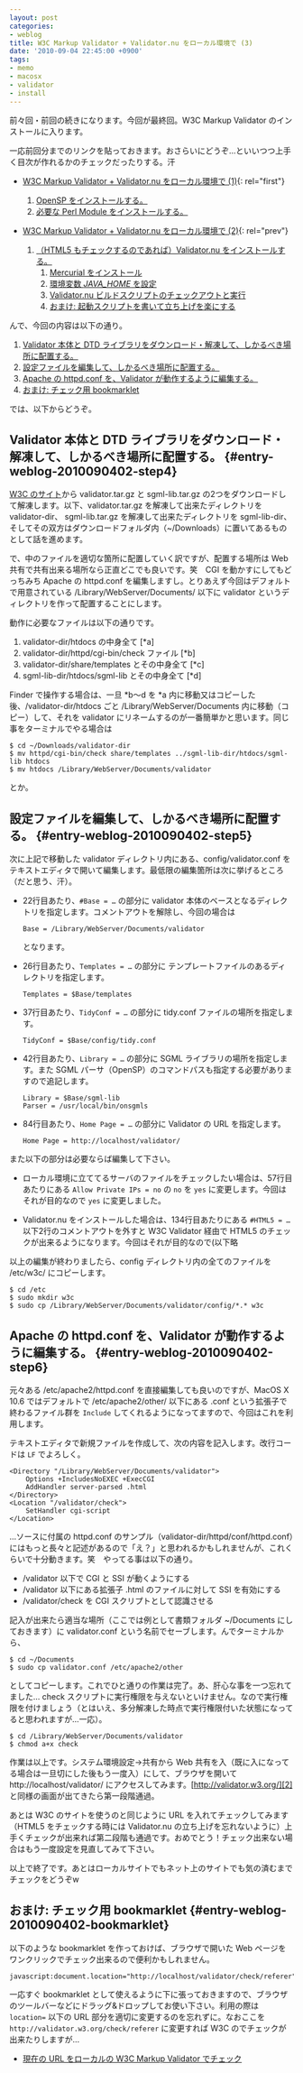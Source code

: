 ```yaml
---
layout: post
categories:
- weblog
title: W3C Markup Validator + Validator.nu をローカル環境で (3)
date: '2010-09-04 22:45:00 +0900'
tags:
- memo
- macosx
- validator
- install
---
```

前々回・前回の続きになります。今回が最終回。W3C Markup Validator のインストールに入ります。

一応前回分までのリンクを貼っておきます。おさらいにどうぞ…といいつつ上手く目次が作れるかのチェックだったりする。汗

* [W3C Markup Validator + Validator.nu をローカル環境で (1)](/weblog/2010083001/){: rel="first"}
  1.  [OpenSP をインストールする。](/weblog/2010083001/#entry-weblog-2010083001-step1)
  2.  [必要な Perl Module をインストールする。](/weblog/2010083001/#entry-weblog-2010083001-step2)

* [W3C Markup Validator + Validator.nu をローカル環境で (2)](/weblog/2010090401/){: rel="prev"}
  1.  [（HTML5 もチェックするのであれば）Validator.nu をインストールする。](/weblog/2010090401/#entry-weblog-2010090401-step3)
      1.  [Mercurial をインストール](/weblog/2010090401/#entry-weblog-2010090401-step3-1)
      2.  [環境変数 <var>JAVA_HOME</var> を設定](/weblog/2010090401/#entry-weblog-2010090401-step3-2)
      3.  [Validator.nu ビルドスクリプトのチェックアウトと実行](/weblog/2010090401/#entry-weblog-2010090401-step3-3)
      4.  [おまけ: 起動スクリプトを書いて立ち上げを楽にする](/weblog/2010090401/#entry-weblog-2010090401-step3-ex)

んで、今回の内容は以下の通り。

1.  [Validator 本体と DTD ライブラリをダウンロード・解凍して、しかるべき場所に配置する。](/weblog/2010090402/#entry-weblog-2010090402-step4)
2.  [設定ファイルを編集して、しかるべき場所に配置する。](/weblog/2010090402/#entry-weblog-2010090402-step5)
3.  [Apache の httpd.conf を、Validator が動作するように編集する。](/weblog/2010090402/#entry-weblog-2010090402-step6)
4.  [おまけ: チェック用 bookmarklet](/weblog/2010090402/#entry-weblog-2010090402-bookmarklet)

では、以下からどうぞ。

<!-- more -->

## Validator 本体と DTD ライブラリをダウンロード・解凍して、しかるべき場所に配置する。   {#entry-weblog-2010090402-step4}

[W3C のサイト][1]から validator.tar.gz と sgml-lib.tar.gz の2つをダウンロードして解凍します。以下、validator.tar.gz を解凍して出来たディレクトリを validator-dir、 sgml-lib.tar.gz を解凍して出来たディレクトリを sgml-lib-dir、そしてその双方はダウンロードフォルダ内（~/Downloads）に置いてあるものとして話を進めます。

で、中のファイルを適切な箇所に配置していく訳ですが、配置する場所は Web 共有で共有出来る場所なら正直どこでも良いです。笑　CGI を動かすにしてもどっちみち Apache の httpd.conf を編集しますし。とりあえず今回はデフォルトで用意されている /Library/WebServer/Documents/ 以下に validator というディレクトリを作って配置することにします。

動作に必要なファイルは以下の通りです。

1.  validator-dir/htdocs の中身全て \[\*a\]
2.  validator-dir/httpd/cgi-bin/check ファイル \[\*b\]
3.  validator-dir/share/templates とその中身全て \[\*c\]
4.  sgml-lib-dir/htdocs/sgml-lib とその中身全て \[\*d\]

Finder で操作する場合は、一旦 \*b〜d を \*a 内に移動又はコピーした後、/validator-dir/htdocs ごと /Library/WebServer/Documents 内に移動（コピー）して、それを validator にリネームするのが一番簡単かと思います。同じ事をターミナルでやる場合は

    $ cd ~/Downloads/validator-dir
    $ mv httpd/cgi-bin/check share/templates ../sgml-lib-dir/htdocs/sgml-lib htdocs
    $ mv htdocs /Library/WebServer/Documents/validator

とか。

## 設定ファイルを編集して、しかるべき場所に配置する。   {#entry-weblog-2010090402-step5}

次に上記で移動した validator ディレクトリ内にある、config/validator.conf をテキストエディタで開いて編集します。最低限の編集箇所は次に挙げるところ（だと思う、汗）。

* 22行目あたり、`#Base = …` の部分に validator 本体のベースとなるディレクトリを指定します。コメントアウトを解除し、今回の場合は
  
      Base = /Library/WebServer/Documents/validator
  
  となります。

* 26行目あたり、`Templates = …` の部分に テンプレートファイルのあるディレクトリを指定します。
  
      Templates = $Base/templates

* 37行目あたり、`TidyConf = …` の部分に tidy.conf ファイルの場所を指定します。
  
      TidyConf = $Base/config/tidy.conf

* 42行目あたり、`Library = …` の部分に SGML ライブラリの場所を指定します。また SGML パーサ（OpenSP）のコマンドパスも指定する必要がありますので追記します。
  
      Library = $Base/sgml-lib
      Parser = /usr/local/bin/onsgmls

* 84行目あたり、`Home Page = …` の部分に Validator の URL を指定します。
  
      Home Page = http://localhost/validator/

また以下の部分は必要ならば編集して下さい。

* ローカル環境に立ててるサーバのファイルをチェックしたい場合は、57行目あたりにある `Allow Private IPs = no` の `no` を `yes` に変更します。今回はそれが目的なので `yes` に変更しました。

* Validator.nu をインストールした場合は、134行目あたりにある `#HTML5 = …` 以下2行のコメントアウトを外すと W3C Validator 経由で HTML5 のチェックが出来るようになります。今回はそれが目的なので(以下略

以上の編集が終わりましたら、config ディレクトリ内の全てのファイルを /etc/w3c/ にコピーします。

    $ cd /etc
    $ sudo mkdir w3c
    $ sudo cp /Library/WebServer/Documents/validator/config/*.* w3c

## Apache の httpd.conf を、Validator が動作するように編集する。   {#entry-weblog-2010090402-step6}

元々ある /etc/apache2/httpd.conf を直接編集しても良いのですが、MacOS X 10.6 ではデフォルトで /etc/apache2/other/ 以下にある .conf という拡張子で終わるファイル群を `Include` してくれるようになってますので、今回はこれを利用します。

テキストエディタで新規ファイルを作成して、次の内容を記入します。改行コードは `LF` でよろしく。

    <Directory "/Library/WebServer/Documents/validator">
        Options +IncludesNoEXEC +ExecCGI
        AddHandler server-parsed .html
    </Directory>
    <Location "/validator/check">
        SetHandler cgi-script
    </Location>

…ソースに付属の httpd.conf のサンプル（validator-dir/httpd/conf/httpd.conf）にはもっと長々と記述があるので「え？」と思われるかもしれませんが、これくらいで十分動きます。笑　やってる事は以下の通り。

* /validator 以下で CGI と SSI が動くようにする
* /validator 以下にある拡張子 .html のファイルに対して SSI を有効にする
* /validator/check を CGI スクリプトとして認識させる

記入が出来たら適当な場所（ここでは例として書類フォルダ ~/Documents にしておきます）に validator.conf という名前でセーブします。んでターミナルから、

    $ cd ~/Documents
    $ sudo cp validator.conf /etc/apache2/other

としてコピーします。これでひと通りの作業は完了。あ、肝心な事を一つ忘れてました… check スクリプトに実行権限を与えないといけません。なので実行権限を付けましょう（とはいえ、多分解凍した時点で実行権限付いた状態になってると思われますが…一応）。

    $ cd /Library/WebServer/Documents/validator
    $ chmod a+x check

作業は以上です。システム環境設定→共有から Web 共有を入（既に入になってる場合は一旦切にした後もう一度入）にして、ブラウザを開いて http://localhost/validator/ にアクセスしてみます。[http://validator.w3.org/][2] と同様の画面が出てきたら第一段階通過。

あとは W3C のサイトを使うのと同じように URL を入れてチェックしてみます（HTML5 をチェックする時には Validator.nu の立ち上げを忘れないように）上手くチェックが出来れば第二段階も通過です。おめでとう！チェック出来ない場合はもう一度設定を見直してみて下さい。

以上で終了です。あとはローカルサイトでもネット上のサイトでも気の済むまでチェックをどうぞw

## おまけ: チェック用 bookmarklet   {#entry-weblog-2010090402-bookmarklet}

以下のような bookmarklet を作っておけば、ブラウザで開いた Web ページをワンクリックでチェック出来るので便利かもしれません。

    javascript:document.location="http://localhost/validator/check/referer";

一応すぐ bookmarklet として使えるように下に張っておきますので、ブラウザのツールバーなどにドラッグ&amp;ドロップしてお使い下さい。利用の際は `location=` 以下の URL 部分を適切に変更するのを忘れずに。なおここを `http://validator.w3.org/check/referer` に変更すれば W3C のでチェックが出来たりしますが…

* [現在の URL をローカルの W3C Markup Validator でチェック](javascript:document.location=%22http://localhost/validator/check/referer%22; "ブラウザのツールバーなどにドラッグ&amp;ドロップして下さい")



[1]: http://validator.w3.org/source/#tarball "Source Code Availability for The W3C Markup Validation Service"
[2]: http://validator.w3.org/
